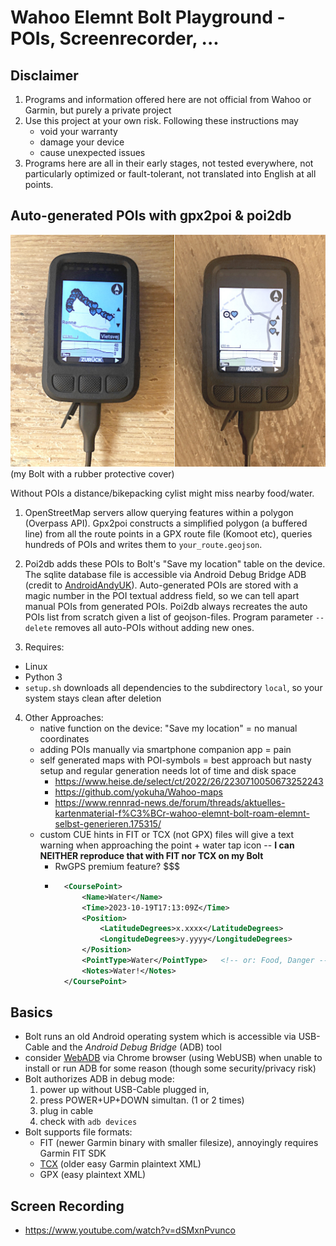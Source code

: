 # Wahoo Elemnt Bolt Playground - POIs, Screenrecorder, ...


## Disclaimer

1. Programs and information offered here are not official from Wahoo or Garmin, but purely a private project
2. Use this project at your own risk. Following these instructions may
	- void your warranty
	- damage your device
	- cause unexpected issues
4. Programs here are all in their early stages, 
	not tested everywhere, not particularly optimized or fault-tolerant, 
	not translated into English at all points.


## Auto-generated POIs with gpx2poi & poi2db

![Automated POIs on a Wahoo Bolt bike computer](poi2db.jpg)  
(my Bolt with a rubber protective cover)

Without POIs a distance/bikepacking cylist might miss nearby food/water.

1. OpenStreetMap servers allow querying features within a polygon (Overpass API).
Gpx2poi constructs a simplified polygon (a buffered line) from all the route points in a GPX route file (Komoot etc), 
queries hundreds of POIs and writes them to `your_route.geojson`.

2. Poi2db adds these POIs to Bolt's "Save my location" table on the device. 
The sqlite database file is accessible via Android Debug Bridge ADB (credit to [AndroidAndyUK](https://www.youtube.com/watch?v=Sl--gcJ95XM)).
Auto-generated POIs are stored with a magic number in the POI textual address field, so we can tell apart manual POIs from generated POIs.
Poi2db always recreates the auto POIs list from scratch given a list of geojson-files.
Program parameter `--delete` removes all auto-POIs without adding new ones.

3. Requires:
- Linux
- Python 3
- `setup.sh` downloads all dependencies to the subdirectory `local`, so your system stays clean after deletion

4. Other Approaches:
	- native function on the device: "Save my location" = no manual coordinates
	- adding POIs manually via smartphone companion app = pain
	- self generated maps with POI-symbols = best approach but nasty setup and regular generation needs lot of time and disk space
		- https://www.heise.de/select/ct/2022/26/2230710050673252243
		- https://github.com/yokuha/Wahoo-maps
		- https://www.rennrad-news.de/forum/threads/aktuelles-kartenmaterial-f%C3%BCr-wahoo-elemnt-bolt-roam-elemnt-selbst-generieren.175315/
	- custom CUE hints in FIT or TCX (not GPX) files will give a text warning when approaching the point + water tap icon  -- **I can NEITHER reproduce that with FIT nor TCX on my Bolt**
		- RwGPS premium feature? $$$
		- ```xml
			<CoursePoint> 
				<Name>Water</Name> 
				<Time>2023-10-19T17:13:09Z</Time> 
				<Position> 
					<LatitudeDegrees>x.xxxx</LatitudeDegrees> 
					<LongitudeDegrees>y.yyyy</LongitudeDegrees> 
				</Position> 
				<PointType>Water</PointType>   <!-- or: Food, Danger -->
				<Notes>Water!</Notes> 
			</CoursePoint>
			```


## Basics

- Bolt runs an old Android operating system which is accessible via USB-Cable and the _Android Debug Bridge_ (ADB) tool
- consider [WebADB](https://app.webadb.com) via Chrome browser (using WebUSB) when unable to install or run ADB for some reason 
	(though some security/privacy risk)
- Bolt authorizes ADB in debug mode:
	1. power up without USB-Cable plugged in, 
	2. press POWER+UP+DOWN simultan. (1 or 2 times)
	3. plug in cable
	4. check with `adb devices`
- Bolt supports file formats: 
	- FIT (newer Garmin binary with smaller filesize), annoyingly requires Garmin FIT SDK
	- [TCX](https://en.wikipedia.org/wiki/Training_Center_XML) (older easy Garmin plaintext XML)
	- GPX (easy plaintext XML)



## Screen Recording

- https://www.youtube.com/watch?v=dSMxnPvunco



